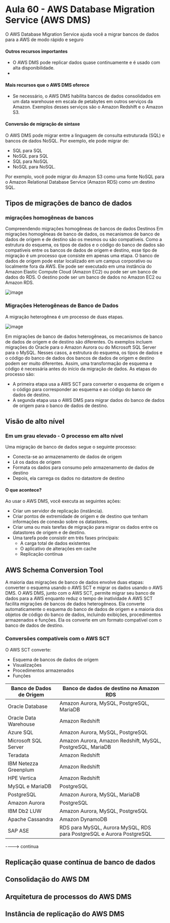 # Aula 60 - AWS Database Migration Service (AWS DMS)
O AWS Database Migration Service ajuda você a migrar bancos de dados para a AWS de modo rápido e seguro
#### Outros recursos importantes
- O AWS DMS pode replicar dados quase continuamente e é usado com alta disponibilidade.
- 
#### Mais recursos que o AWS DMS oferece
- Se necessário, o AWS DMS habilita bancos de dados consolidados em um data warehouse em escala de petabytes em outros serviços da Amazon. Exemplos desses serviços são o Amazon Redshift e o Amazon S3.

#### Conversão de migração de sintaxe
O AWS DMS pode migrar entre a linguagem de consulta estruturada (SQL) e bancos de dados NoSQL. Por exemplo, ele pode migrar de: 
- SQL para SQL
- NoSQL para SQL
- SQL para NoSQL
- NoSQL para NoSQL.

Por exemplo, você pode migrar do Amazon S3 como uma fonte NoSQL para o Amazon Relational Database Service (Amazon RDS) como um destino SQL.


## Tipos de migrações de banco de dados
### migrações homogêneas de bancos
Compreendendo migrações homogêneas de bancos de dados Destinos Em migrações homogêneas de banco de dados, os mecanismos de banco de dados de origem e de destino são os mesmos ou são compatíveis.
Como a estrutura do esquema, os tipos de dados e o código do banco de dados são compatíveis entre os bancos de dados de origem e destino, esse tipo de migração é um processo que consiste em apenas uma etapa. 
O banco de dados de origem pode estar localizado em um campus corporativo ou localmente fora da AWS. 
Ele pode ser executado em uma instância do Amazon Elastic Compute Cloud (Amazon EC2) ou pode ser um banco de dados do RDS. O destino pode ser um banco de dados no Amazon EC2 ou Amazon RDS.

![image](https://github.com/luane-loureiro/EscolaDaNuvem-AWS/assets/100947092/d77a8cd5-29af-4c52-a1cb-de34f354496b)

### Migrações Heterogêneas de Banco de Dados
A migração heterogênea é um processo de duas etapas.

![image](https://github.com/luane-loureiro/EscolaDaNuvem-AWS/assets/100947092/1eda3a6c-001e-4abe-b208-5d3cc59ca61f)

Em migrações de banco de dados heterogêneas, os mecanismos de banco de dados de origem e de destino são diferentes. 
Os exemplos incluem migrações do Oracle para o Amazon Aurora ou do Microsoft SQL Server para o MySQL. 
Nesses casos, a estrutura do esquema, os tipos de dados e o código do banco de dados dos bancos de dados de origem e destino podem ser muito diferentes. Assim, uma transformação de esquema e código é necessária antes do início da migração de dados.
As etapas do processo são: 
- A primeira etapa usa a AWS SCT para converter o esquema de origem e o código para corresponder ao esquema e ao código do banco de dados de destino.
- A segunda etapa usa o AWS DMS para migrar dados do banco de dados de origem para o banco de dados de destino.

## Visão de alto nível
### Em um grau elevado - O processo em alto nível
Uma migração de banco de dados segue o seguinte processo: 
- Conecta-se ao armazenamento de dados de origem
- Lê os dados de origem
- Formata os dados para consumo pelo armazenamento de dados de destino
- Depois, ela carrega os dados no datastore de destino

#### O que acontece?
Ao usar o AWS DMS, você executa as seguintes ações:
- Criar um servidor de replicação (instância).
- Criar pontos de extremidade de origem e de destino que tenham informações de conexão sobre os datastores.
- Criar uma ou mais tarefas de migração para migrar os dados entre os datastores de origem e de destino.
-  Uma tarefa pode consistir em três fases principais:
    -  A carga total de dados existentes
    -  O aplicativo de alterações em cache
    -  Replicação contínua

## AWS Schema Conversion Tool
A maioria das migrações de banco de dados envolve duas etapas: converter o esquema usando o AWS SCT e migrar os dados usando o AWS DMS.
O AWS DMS, junto com o AWS SCT, permite migrar seu banco de dados para a AWS enquanto reduz o tempo de inatividade
A AWS SCT facilita migrações de bancos de dados heterogêneos. 
Ela converte automaticamente o esquema do banco de dados de origem e a maioria dos objetos de código do banco de dados, incluindo exibições, procedimentos armazenados e funções. 
Ela os converte em um formato compatível com o banco de dados de destino. 

### Conversões compatíveis com o AWS SCT 
O AWS SCT converte:
- Esquema de bancos de dados de origem
- Visualizações
- Procedimentos armazenados
- Funções


| Banco de Dados de Origem | Banco de dados de destino no Amazon RDS |
|--------------------------| ------------------|
| Oracle Database | Amazon Aurora, MySQL, PostgreSQL, MariaDB |
| Oracle Data Warehouse | Amazon Redshift |
| Azure SQL | Amazon Aurora, MySQL, PostgreSQL |
| Microsoft SQL Server | Amazon Aurora, Amazon Redshift, MySQL, PostgreSQL, MariaDB |
| Teradata | Amazon Redshift |
| IBM Netezza Greenplum | Amazon Redshift |
| HPE Vertica | Amazon Redshift |
| MySQL e MariaDB | PostgreSQL |
| PostgreSQL | Amazon Aurora, MySQL, MariaDB |
| Amazon Aurora | PostgreSQL |
| IBM Db2 LUW | Amazon Aurora, MySQL, PostgreSQL |
| Apache Cassandra | Amazon DynamoDB |
| SAP ASE | RDS para MySQL, Aurora MySQL, RDS para PostgreSQL e Aurora PostgreSQL |

----> continua 

## Replicação quase contínua de banco de dados

## Consolidação do AWS DM

## Arquitetura de processos do AWS DMS

## Instância de replicação do AWS DMS

